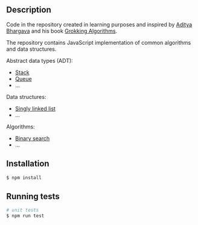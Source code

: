 ## Description

Code in the repository created in learning purposes and inspired by [Aditya Bhargava](https://github.com/egonSchiele) and his book [Grokking Algorithms](https://www.amazon.com/Grokking-Algorithms-illustrated-programmers-curious/dp/1617292230/ref=sr_1_1?crid=2H7NNED4LWBHO&keywords=Grokking+Algorithms%3A+An+Illustrated+Guide+for+Programmers+and+Other+Curious+People+1st+Edition&qid=1658412622&s=books&sprefix=grokking+algorithms+an+illustrated+guide+for+programmers+and+other+curious+people+1st+edition%2Cstripbooks-intl-ship%2C194&sr=1-1).

The repository contains JavaScript implementation of common algorithms and data structures.

Abstract data types (ADT): 

* [Stack](https://github.com/AlexeyGurtovenko/common-algorithms-and-data-structutes/tree/main/src/data-structures/01_stack)
* [Queue](https://github.com/AlexeyGurtovenko/common-algorithms-and-data-structutes/tree/main/src/data-structures/03_queue)
* ...

Data structures: 

* [Singly linked list](https://github.com/AlexeyGurtovenko/common-algorithms-and-data-structutes/tree/main/src/data-structures/02_singly-linked-list)
* ...

Algorithms: 

* [Binary search](https://github.com/AlexeyGurtovenko/common-algorithms-and-data-structutes/tree/main/src/algorithms/01_binary_search)
* ...


## Installation

```bash
$ npm install
```

## Running tests

```bash
# unit tests
$ npm run test
```
